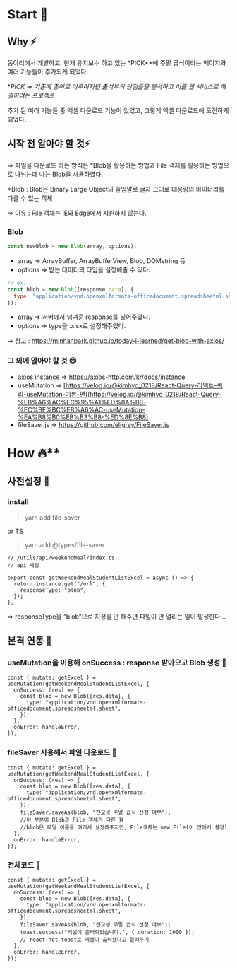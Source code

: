 # Start 🌱

## Why ⚡️

동아리에서 개발하고, 현재 유지보수 하고 있는 \*PICK\*\*에 주말 급식이라는 페이지와 여러 기능들이 추가되게 되었다.

\*_PICK ⇒ 기존에 종이로 이루어지던 출석부의 단점들을 분석하고 이를 웹 서비스로 해결하려는 프로젝트_

추가 된 여러 기능들 중 엑셀 다운로드 기능이 있었고, 그렇게 엑셀 다운로드에 도전하게 되었다.

## 시작 전 알아야 할 것⚡️

⇒ 파일을 다운로드 하는 방식은 \*Blob을 활용하는 방법과 File 객체를 활용하는 방법으로 나뉘는데 나는 Blob을 사용하였다.

\*Blob : Blob은 Binary Large Object의 줄임말로 글자 그대로 대용량의 바이너리를 다룰 수 있는 객체

⇒ 이유 : File 객체는 IE와 Edge에서 지원하지 않는다.

### Blob

```jsx
const newBlob = new Blob(array, options);
```

- array ⇒ ArrayBuffer, ArrayBufferView, Blob, DOMstring 등
- options ⇒ 받는 데이터의 타입을 설정해줄 수 있다.

```jsx
// ex)
const blob = new Blob([response.data], {
  type: "application/vnd.openxmlformats-officedocument.spreadsheetml.sheet",
});
```

- array ⇒ 서버에서 넘겨준 response를 넣어주었다.
- options ⇒ type을 .xlsx로 설정해주었다.

→ 참고 : https://minhanpark.github.io/today-i-learned/get-blob-with-axios/

### 그 외에 알아야 할 것 😄

- axios instance ⇒ https://axios-http.com/kr/docs/instance
- useMutation ⇒ [https://velog.io/@kimhyo_0218/React-Query-리액트-쿼리-useMutation-기본-편](https://velog.io/@kimhyo_0218/React-Query-%EB%A6%AC%EC%95%A1%ED%8A%B8-%EC%BF%BC%EB%A6%AC-useMutation-%EA%B8%B0%EB%B3%B8-%ED%8E%B8)
- fileSaver.js ⇒ https://github.com/eligrey/FileSaver.js

# How 🔥\*\*

## 사전설정 🔧

### install

> yarn add file-saver

or TS

> yarn add @types/file-saver

```tsx
// /utils/api/weekendMeal/index.ts
// api 세팅

export const getWeekendMealStudentListExcel = async () => {
  return instance.get("/url", {
    responseType: "blob",
  });
};
```

⇒ responseType을 “blob”으로 지정을 안 해주면 파일이 안 열리는 일이 발생한다…

## 본격 연동 💐

### useMutation을 이용해 onSuccess : response 받아오고 Blob 생성 🪺

```tsx
const { mutate: getExcel } = useMutation(getWeekendMealStudentListExcel, {
  onSuccess: (res) => {
    const blob = new Blob([res.data], {
      type: "application/vnd.openxmlformats-officedocument.spreadsheetml.sheet",
    });
  },
  onError: handleError,
});
```

### fileSaver 사용해서 파일 다운로드 🐣

```tsx
const { mutate: getExcel } = useMutation(getWeekendMealStudentListExcel, {
  onSuccess: (res) => {
    const blob = new Blob([res.data], {
      type: "application/vnd.openxmlformats-officedocument.spreadsheetml.sheet",
    });
    fileSaver.saveAs(blob, "전교생 주말 급식 신청 여부");
    //이 부분이 Blob과 File 객체가 다른 점
    //blob은 파일 이름을 여기서 설정해주지만, File객체는 new File(이 안에서 설정)
  },
  onError: handleError,
});
```

### 전체코드 🐥

```tsx
const { mutate: getExcel } = useMutation(getWeekendMealStudentListExcel, {
  onSuccess: (res) => {
    const blob = new Blob([res.data], {
      type: "application/vnd.openxmlformats-officedocument.spreadsheetml.sheet",
    });
    fileSaver.saveAs(blob, "전교생 주말 급식 신청 여부");
    toast.success("엑셀이 출력되었습니다.", { duration: 1000 });
    // react-hot-toast로 엑셀이 출력됐다고 알려주기
  },
  onError: handleError,
});
```
